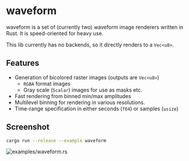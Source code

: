 # waveform

waveform is a set of (currently two) waveform image renderers written in Rust.
It is speed-oriented for heavy use.

This lib currently has no backends, so it directly renders to a `Vec<u8>`.

## Features

* Generation of bicolored raster images (outputs are `Vec<u8>`)
  * `RGBA` format images
  * Gray scale (`Scalar`) images for use as masks etc.
* Fast rendering from binned min/max amplitudes
* Multilevel binning for rendering in various resolutions.
* Time-range specification in either seconds (`f64`) or samples (`usize`)


## Screenshot

```sh
cargo run --release --example waveform
```

![examples/waveform.rs](https://user-images.githubusercontent.com/29127111/27250722-dd579ff6-5370-11e7-99c2-7dc3e7705c14.png)

